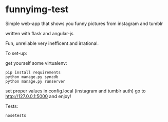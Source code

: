 funnyimg-test
=============

Simple web-app that shows you funny pictures from instagram and tumblr

written with flask and angular-js

Fun, unreliable very inefficent and irrational.

To set-up:

get yourself some virtualenv:
```
pip install requirements
python manage.py syncdb
python manage.py runserver
```
set proper values in config.local (instagram and tumblr auth)
go to http://127.0.0.1:5000 and enjoy!

Tests:
```
nosetests
```


